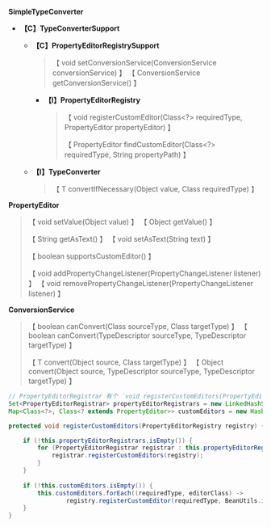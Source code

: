 **SimpleTypeConverter**

- **【C】TypeConverterSupport**

  - **【C】PropertyEditorRegistrySupport**

    > 【 void setConversionService(ConversionService conversionService) 】
    > 【 ConversionService getConversionService() 】

    - **【I】PropertyEditorRegistry**

      > 【 void registerCustomEditor(Class<?> requiredType, PropertyEditor propertyEditor) 】
      >
      > 【 PropertyEditor findCustomEditor(Class<?> requiredType, String propertyPath) 】

  - **【I】TypeConverter**

    > 【 T convertIfNecessary(Object value, Class<T> requiredType) 】



**PropertyEditor**

> 【 void setValue(Object value) 】
> 【 Object getValue() 】
>
> 【 String getAsText() 】
> 【 void setAsText(String text) 】
>
> 【 boolean supportsCustomEditor() 】
>
> 【 void addPropertyChangeListener(PropertyChangeListener listener) 】
> 【 void removePropertyChangeListener(PropertyChangeListener listener) 】



**ConversionService**

> 【 boolean canConvert(Class<?> sourceType, Class<?> targetType) 】
> 【 boolean canConvert(TypeDescriptor sourceType, TypeDescriptor targetType) 】
>
> 【 T convert(Object source, Class<T> targetType) 】
> 【 Object convert(Object source, TypeDescriptor sourceType, TypeDescriptor targetType) 】



```java
// PropertyEditorRegistrar 有个 `void registerCustomEditors(PropertyEditorRegistry registry)` 方法可以批量给 PropertyEditorRegistry 注册 PropertyEditor
Set<PropertyEditorRegistrar> propertyEditorRegistrars = new LinkedHashSet<>(4);
Map<Class<?>, Class<? extends PropertyEditor>> customEditors = new HashMap<>(4);

protected void registerCustomEditors(PropertyEditorRegistry registry) {

    if (!this.propertyEditorRegistrars.isEmpty()) {
        for (PropertyEditorRegistrar registrar : this.propertyEditorRegistrars) {
            registrar.registerCustomEditors(registry);
        }
    }
    
    if (!this.customEditors.isEmpty()) {
        this.customEditors.forEach((requiredType, editorClass) ->
                registry.registerCustomEditor(requiredType, BeanUtils.instantiateClass(editorClass)));
    }
}
```

